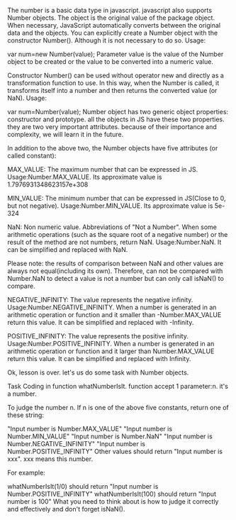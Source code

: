 The number is a basic data type in javascript. javascript also supports Number objects. The object is the original value of the package object. When necessary, JavaScript automatically converts between the original data and the objects. You can explicitly create a Number object with the constructor Number(). Although it is not necessary to do so. Usage:

var num=new Number(value);
Parameter value is the value of the Number object to be created or the value to be converted into a numeric value.

Constructor Number() can be used without operator new and directly as a transformation function to use. In this way, when the Number is called, it transforms itself into a number and then returns the converted value (or NaN). Usage:

var num=Number(value);
Number object has two generic object properties: constructor and prototype. all the objects in JS have these two properties. they are two very important attributes. because of their importance and complexity, we will learn it in the future.

In addition to the above two, the Number objects have five attributes (or called constant):

MAX_VALUE: The maximum number that can be expressed in JS. Usage:Number.MAX_VALUE. Its approximate value is 1.7976931348623157e+308

MIN_VALUE: The minimum number that can be expressed in JS(Close to 0, but not negative). Usage:Number.MIN_VALUE. Its approximate value is 5e-324

NaN: Non numeric value. Abbreviations of "Not a Number". When some arithmetic operations (such as the square root of a negative number) or the result of the method are not numbers, return NaN. Usage:Number.NaN. It can be simplified and replaced with NaN.

Please note: the results of comparison between NaN and other values are always not equal(including its own). Therefore, can not be compared with Number.NaN to detect a value is not a number but can only call isNaN() to compare.

NEGATIVE_INFINITY: The value represents the negative infinity. Usage:Number.NEGATIVE_INFINITY. When a number is generated in an arithmetic operation or function and it smaller than -Number.MAX_VALUE return this value. It can be simplified and replaced with -Infinity.

POSITIVE_INFINITY: The value represents the positive infinity. Usage:Number.POSITIVE_INFINITY. When a number is generated in an arithmetic operation or function and it larger than Number.MAX_VALUE return this value. It can be simplified and replaced with Infinity.

Ok, lesson is over. let's us do some task with Number objects.

Task
Coding in function whatNumberIsIt. function accept 1 parameter:n. it's a number.

To judge the number n. If n is one of the above five constants, return one of these string:

"Input number is Number.MAX_VALUE"
"Input number is Number.MIN_VALUE"
"Input number is Number.NaN"
"Input number is Number.NEGATIVE_INFINITY"
"Input number is Number.POSITIVE_INFINITY"
Other values should return "Input number is xxx". xxx means this number.

For example:

whatNumberIsIt(1/0) should return "Input number is Number.POSITIVE_INFINITY"
whatNumberIsIt(100) should return "Input number is 100"
What you need to think about is how to judge it correctly and effectively and don't forget isNaN().